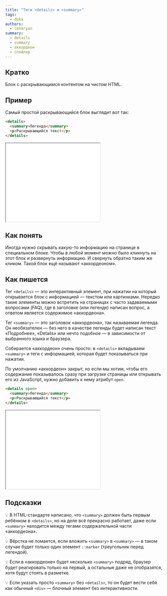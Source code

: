 ```yaml
---
title: "Теги <details> и <summary>"
tags:
  - doka
authors:
  - lenaryan
summary:
  - details
  - summary
  - аккордеон
  - спойлер
---
```


## Кратко

Блок с раскрывающимся контентом на чистом HTML.

## Пример

Самый простой раскрывающийся блок выглядит вот так:

```html
<details>
  <summary>Легенда</summary>
  <p>Раскрывающийся текст</p>
</details>
```

<iframe title="details + summary" src="demos/details-summary.html" height="250"></iframe>

## Как понять

Иногда нужно скрывать какую-то информацию на странице в специальном блоке. Чтобы в любой момент можно было кликнуть на этот блок и развернуть информацию. И свернуть обратно таким же кликом. Такой блок ещё называют «аккордеоном».

## Как пишется

Тег `<details>` — это интерактивный элемент, при нажатии на который открывается блок с информацией — текстом или картинками. Нередко такие элементы можно встретить на страницах с часто задаваемыми вопросами (FAQ), где в заголовке (или легенде) написан вопрос, а ответом является содержимое «аккордеона».

Тег `<summary>` — это заголовок «аккордеона», так называемая легенда. Он необязателен — без него в качестве легенды будет написан текст «Подробнее», «Details» или нечто подобное — в зависимости от выбранного языка и браузера.

Собирается «аккордеон» очень просто: в `<details>` вкладываем `<summary>` и теги с информацией, которая будет показываться при нажатии.

По умолчанию «аккордеон» закрыт, но если мы хотим, чтобы его содержание показывалось сразу при загрузке страницы или открывать его из JavaScript, нужно добавить к нему атрибут `open`.

```html
<details open>
  <summary>Легенда</summary>
  <p>Раскрывающийся текст</p>
</details>
```

<iframe title="Открытый аккордеон" src="demos/details-open.html" height="250"></iframe>

## Подсказки

💡 В HTML-стандарте написано, что `<summary>` должен быть первым ребёнком в `<details>`, но на деле всё прекрасно работает, даже если `<summary>` находится между тегами содержательной части «аккордеона».

💡 Вёрстка не ломается, если вложить `<summary>` в `<summary>` — в таком случае будет только один элемент `::marker` (треугольник перед легендой).

💡 Если в «аккордеоне» будет несколько `<summary>` подряд, браузер будет реагировать только на первый, а остальные даже не отобразятся, хотя будут стоять в разметке.

💡 Если указать просто `<summary>` без `<details>`, то он будет вести себя как обычный `<div>` — блочный элемент без интерактивности.
